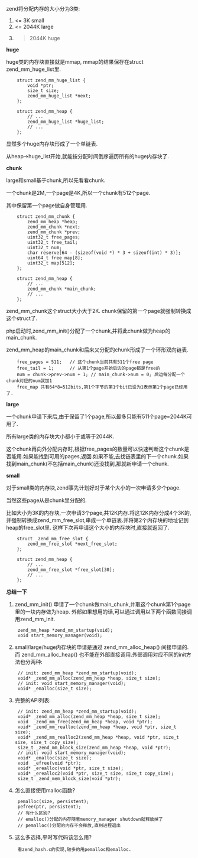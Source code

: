 zend将分配内存的大小分为3类:

1. <= 3K        small
2. <= 2044K     large
3. >  2044K     huge

**huge**

huge类的内存块直接就是mmap, mmap的结果保存在struct zend\_mm\_huge\_list里.

        struct zend_mm_huge_list {
            void *ptr;
            size_t size;
            zend_mm_huge_list *next;
        };
        
        struct zend_mm_heap {
            // ...
            zend_mm_huge_list *huge_list;
            // ...
        };

显然多个huge内存块形成了一个单链表.

从heap->huge_list开始,就能按分配时间倒序遍历所有的huge内存块了.

**chunk**

large和small基于chunk,所以先看看chunk.

一个chunk是2M,一个page是4K,所以一个chunk有512个page.

其中保留第一个page做自身管理用.

        struct zend_mm_chunk {
            zend_mm_heap *heap;
            zend_mm_chunk *next;
            zend_mm_chunk *prev;
            uint32_t free_pages;
            uint32_t free_tail;
            uint32_t num;
            char reserve[64 - (sizeof(void *) * 3 + sizeof(int) * 3)];
            uint64_t free_map[8];
            uint32_t map[512];
        };

        struct zend_mm_heap {
            // ...
            zend_mm_chunk *main_chunk;
            // ...
        };

zend\_mm\_chunk这个struct大小大于2K. chunk保留的第一个page就强制转换成这个struct了.

php启动时,zend\_mm\_init()分配了一个chunk,并将此chunk做为heap的main_chunk.

zend\_mm\_heap的main_chunk和后来又分配的chunk形成了一个环形双向链表.

        free_pages = 511;   // 这个chunk当前共有511个free page
        free_tail = 1;      // 从第1个page开始后边的page都是free的
        num = chunk->prev->num + 1; // main_chunk->num = 0; 后边每分配一个chunk对应的num就加1
        free_map 共有64*8=512bits,第1个字节的第1个bit已设为1表示第1个page已经用了.


**large**

一个chunk申请下来后,由于保留了1个page,所以最多只能有511个page=2044K可用了.

所有large类的内存块大小都小于或等于2044K.

这个chunk再向外分配内存时,根据free\_pages的数量可以快速判断这个chunk是否能用.如果能找到可用的pages,返回.如果不能,去找链表里的下一个chunk.如果找到main\_chunk(不包括main\_chunk)还没找到,那就新申请一个chunk.

**small**

对于small类的内存块,zend事先计划好对于某个大小的一次申请多少个page.

当然这些page从是chunk里分配的.

比如大小为3K的内存块,一次申请3个page,共12K内存.将这12K内存分成4个3K的,并强制转换成zend\_mm\_free\_slot,串成一个单链表.并将第2个内存块的地址记到heap的free_slot里. 这样下次再申请这个大小的内存块时,直接就返回了.

        struct _zend_mm_free_slot {
            zend_mm_free_slot *next_free_slot;
        };
        
        struct zend_mm_heap {
            // ...
            zend_mm_free_slot *free_slot[30];
            // ...
        };

**总结一下**

1. zend\_mm\_init() 申请了一个chunk做main_chunk,并取这个chunk第1个page里的一块内存做为heap. 外部如果想用的话,可以通过调用以下两个函数间接调用zend\_mm\_init.

        zend_mm_heap *zend_mm_startup(void);
        void start_memory_manager(void);

2. small/large/huge内存块的申请是通过 zend\_mm\_alloc\_heap() 间接申请的. 而  zend\_mm\_alloc\_heap() 也不能在外部直接调用.外部调用对应不同的init方法也分两种:

        // init: zend_mm_heap *zend_mm_startup(void);
        void* _zend_mm_alloc(zend_mm_heap *heap, size_t size);
        // init: void start_memory_manager(void);
        void* _emalloc(size_t size);

3. 完整的API列表:

        // init: zend_mm_heap *zend_mm_startup(void);
        void* _zend_mm_alloc(zend_mm_heap *heap, size_t size);
        void  _zend_mm_free(zend_mm_heap *heap, void *ptr);
        void* _zend_mm_realloc(zend_mm_heap *heap, void *ptr, size_t size);
        void* _zend_mm_realloc2(zend_mm_heap *heap, void *ptr, size_t size, size_t copy_size);
        size_t _zend_mm_block_size(zend_mm_heap *heap, void *ptr);
        // init: void start_memory_manager(void);
        void* _emalloc(size_t size);
        void  _efree(void *ptr);
        void* _erealloc(void *ptr, size_t size);
        void* _erealloc2(void *ptr, size_t size, size_t copy_size);
        size_t _zend_mem_block_size(void *ptr);

4. 怎么直接使用malloc函数?

        pemalloc(size, persistent);
        pefree(ptr, persistent);
        // 有什么区别?
        // emalloc()分配的内存随着memory_manager shutdown就释放掉了
        // pemalloc()分配的内存不会释放,直到进程退出

5. 这么多选择,平时写代码该怎么用?

        看zend_hash.c的实现,较多的用pemalloc和emalloc.
